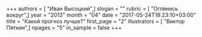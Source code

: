 +++
authors = [ "Иван Высоцкий",]
slogan = ""
rubric = [ "Оглянись вокруг",]
year = "2013"
month = "04"
date = "2017-05-24T18:23:10+03:00"
title = "Какой прогноз лучше?"
first_page = "2"
illustrators = [ "Виктор Пяткин",]
npages = "5"
in_sample = false
+++
